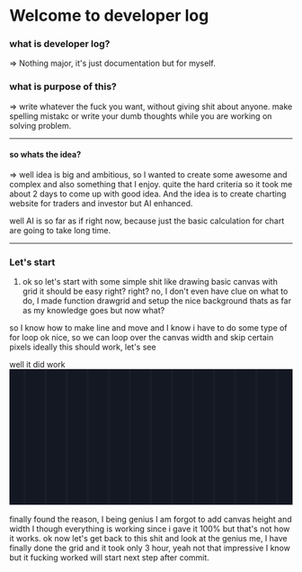# Welcome to developer log

### what is developer log?
=> Nothing major, it's just documentation but for myself.

### what is purpose of this?
=> write whatever the fuck you want, without giving shit about anyone. make spelling mistakc or write your dumb thoughts while you are working on solving problem. 

----

#### so whats the idea?
=> well idea is big and ambitious, so I wanted to create some awesome and complex and also something that I enjoy. quite the hard criteria so it took me about 2 days to come up with good idea. And the idea is to create charting website for traders and investor but AI enhanced. 

well AI is so far as if right now, because just the basic calculation for chart are going to take long time.

---

### Let's start

1. ok so let's start with some simple shit like drawing basic canvas with grid
it should be easy right? 
right?
no, I don't even have clue on what to do, I made function drawgrid and setup the nice background thats as far as my knowledge goes but now what?

so I know how to make line and move and I know i have to do some type of for loop
ok nice, so we can loop over the canvas width and skip certain pixels
ideally this should work, let's see

well it did work 
![image named something](first_grid.png)

finally found the reason, I being genius I am forgot to add canvas height and width I though everything is working since i gave it 100% but that's not how it works.
ok now let's get back to this shit
and look at the genius me, I have finally done the grid and it took only 3 hour, yeah not that impressive I know but it fucking worked 
will start next step after commit.
